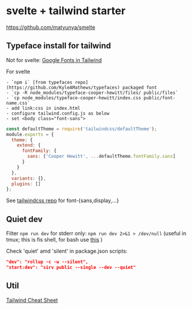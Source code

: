 # svelte + tailwind starter

https://github.com/matyunya/smelte

## Typeface install for tailwind

Not for svelte: [Google Fonts in Tailwind](https://scottw.com/blog/google-font-tailwind/)

For svelte

    - `npm i` [from typefaces repo](https://github.com/KyleAMathews/typefaces) packaged font
    - `cp -R node_modules/typeface-cooper-hewitt/files/ public/files`
    - `cp node_modules/typeface-cooper-hewitt/index.css public/font-name.css`
    - add link:css in index.html
    - configure tailwind.config.js as below
    - set <body class="font-sans">

```javascript
const defaultTheme = require('tailwindcss/defaultTheme');
module.exports = {
  theme: {
    extend: {
      fontFamily: {
        sans: ['Cooper Hewitt', ...defaultTheme.fontFamily.sans]
      }
    }
  },
  variants: {},
  plugins: []
};
```

See [tailwindcss repo](https://github.com/tailwindcss/discuss/issues/293) for font-{sans,display,...}

## Quiet dev

Filter `npm run dev` for stderr only: `npm run dev 2>&1 > /dev/null` (useful in tmux; this is fis shell, for bash use [this](https://stackoverflow.com/questions/2342826/how-to-pipe-stderr-and-not-stdout)  )

Check 'quiet' amd 'silent' in package.json scripts:

```json
"dev": "rollup -c -w --silent",
"start:dev": "sirv public --single --dev --quiet"
```

## Util

[Tailwind Cheat Sheet](https://nerdcave.com/tailwind-cheat-sheet)


